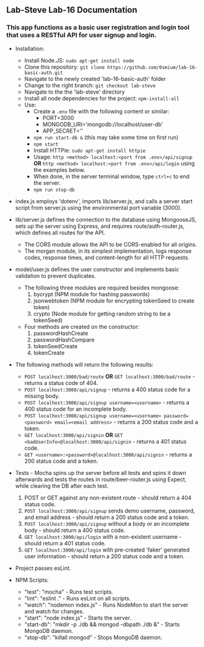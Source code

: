 ## Lab-Steve Lab-16 Documentation

### This app functions as a basic user registration and login tool that uses a RESTful API for user signup and login.

  * Installation:
    * Install Node.JS: `sudo apt-get install node`
    * Clone this repository: `git clone https://github.com/0smium/lab-16-basic-auth.git`
    * Navigate to the newly created 'lab-16-basic-auth' folder
    * Change to the right branch: `git checkout lab-steve`
    * Navigate to the the 'lab-steve' directory
    * Install all node dependencies for the project: `npm-install-all`
    * Use:
      * Create a `.env` file with the following content or similar:
        * PORT=3000
        * MONGODB_URI='mongodb://localhost/user-db'
        * APP_SECRET='<your own random string>'
      * `npm run start-db &` (this may take some time on first run)
      * `npm start`
      * Install HTTPie: `sudo apt-get install httpie`
      * Usage: `http <method> localhost:<port from .env>/api/signup` **OR** `http <method> localhost:<port from .env>/api/login` using the examples below.
      * When done, in the server terminal window, type `ctrl+c` to end the server.
      * `npm run stop-db`

  * index.js employs 'dotenv', imports lib/server.js, and calls a server start script from server.js using the environmental port variable (3000).
  * lib/server.js defines the connection to the database using MongooseJS, sets up the server using Express, and requires route/auth-router.js, which defines all routes for the API.
    * The CORS module allows the API to be CORS-enabled for all origins.
    * The morgan module, in its simplest implementation, logs response codes, response times, and content-length for all HTTP requests.
  * model/user.js defines the user constructor and implements basic validation to prevent duplicates.  
    * The following three modules are required besides mongoose:
      1. bycrypt (NPM module for hashing passwords)
      2. jsonwebtoken (NPM module for encrypting tokenSeed to create token)
      3. crypto (Node module for getting random string to be a tokenSeed)
    * Four methods are created on the constructor:
      1. passwordHashCreate
      2. passwordHashCompare
      3. tokenSeedCreate
      4. tokenCreate
  * The following methods will return the following results:
    * `POST localhost:3000/bad/route` **OR** `GET localhost:3000/bad/route` - returns a status code of 404.
    * `POST localhost:3000/api/signup` - returns a 400 status code for a missing body.
    * `POST localhost:3000/api/signup username=<username>` - returns a 400 status code for an incomplete body.
    * `POST localhost:3000/api/signup username=<username> password=<password> email=<email address>` - returns a 200 status code and a token.
    * `GET localhost:3000/api/signin` **OR** `GET <badUserInfo>@localhost:3000/api/signin` - returns a 401 status code.
    * `GET <username>:<password>@localhost:3000/api/signin` - returns a 200 status code and a token.
  * Tests - Mocha spins up the server before all tests and spins it down afterwards and tests the routes in route/beer-router.js using Expect, while clearing the DB after each test.
    1. POST or GET against any non-existent route - should return a 404 status code.
    2. `POST localhost:3000/api/signup` sends demo username, password, and email address - should return a 200 status code and a token.
    3. `POST localhost:3000/api/signup` without a body or an incomplete body - should return a 400 status code.
    4. `GET localhost:3000/api/login` with a non-existent username - should return a 401 status code.
    5. `GET localhost:3000/api/login` with pre-created 'faker' generated user information - should return a 200 status code and a token.
  * Project passes esLint.
  * NPM Scripts:
    * "test": "mocha" - Runs test scripts.
    * "lint": "eslint ." - Runs esLint on all scripts.
    * "watch": "nodemon index.js" - Runs NodeMon to start the server and watch for changes.
    * "start": "node index.js" - Starts the server.
    * "start-db": "mkdir -p ./db && mongod -dbpath ./db &" - Starts MongoDB daemon.
    * "stop-db": "killall mongod" - Stops MongoDB daemon.
